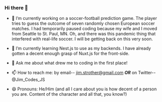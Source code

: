 ### Hi there 👋

- 🔭 I’m currently working on a soccer-football prediction game. The player tries to guess the outcome of seven randomly chosen European soccer matches. I had temporarily paused coding because my wife and I moved from Seattle to St. Paul, MN. Oh, and there was this pandemic thing that interfered with real-life soccer. I will be getting back on this very soon.

- 🌱 I’m currently learning Nest.js to use as my backends. I have already gotten a decent enough grasp of Nuxt.js for the front-side.

- 💬 Ask me about what drew me to coding in the first place!

- 📫 How to reach me: by email-- jim.strother@gmail.com ***OR*** on Twitter-- @Jim_Codes_JS

- 😄 Pronouns: He/Him (and all I care about you is how decent of a person you are. Content of the character and all that, you know?)

<!--
**jstrother/jstrother** is a ✨ _special_ ✨ repository because its `README.md` (this file) appears on your GitHub profile.

Here are some ideas to get you started:

- 👯 I’m looking to collaborate on ...
- 🤔 I’m looking for help with ...
- ⚡ Fun fact: ...
-->
